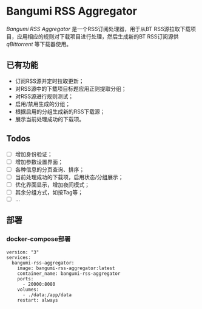 # Bangumi RSS Aggregator

*Bangumi RSS Aggregator* 是一个RSS订阅处理器，用于从BT RSS源拉取下载项目，应用相应的规则对下载项目进行处理，然后生成新的BT RSS订阅源供 *qBittorrent* 等下载器使用。

## 已有功能

* 订阅RSS源并定时拉取更新；
* 对RSS源中的下载项目标题应用正则提取分组；
* 对RSS源进行规则测试；
* 启用/禁用生成的分组；
* 根据启用的分组生成新的RSS下载源；
* 展示当前处理成功的下载项。

## Todos

* [ ] 增加身份验证；
* [ ] 增加参数设置界面；
* [ ] 各种信息的分页查询、排序；
* [ ] 当前处理成功的下载项，启用状态/分组展示；
* [ ] 优化界面显示，增加夜间模式；
* [ ] 其余分组方式，如按Tag等；
* [ ] ...

## 部署

### docker-compose部署

```docker
version: "3"
services:
  bangumi-rss-aggregator:
    image: bangumi-rss-aggregator:latest
    container_name: bangumi-rss-aggregator
    ports:
      - 20000:8080
    volumes:
      - ./data:/app/data
    restart: always
```

